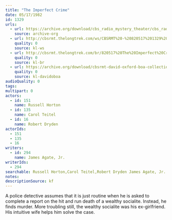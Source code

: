 ```yaml
---
title: "The Imperfect Crime"
date: 05/17/1982
id: 1329
urls: 
  - url: https://archive.org/download/cbs_radio_mystery_theater/cbs_radio_mystery_theater-1301-1350.zip/cbs_radio_mystery_theater-1301-1350%2Fcbsrmt_1329_the_imperfect_crime.mp3
    source: archive-org
  - url: http://cbsrmt.thelongtrek.com/ws/CBSRMT%20-%20820517%201329%20The%20Imperfect%20Crime_ws.mp3
    quality: 0
    source: kl-ws
  - url: http://cbsrmt.thelongtrek.com/br/820517%20The%20Imperfect%20Crime-WBBM.mp3
    quality: 0
    source: kl-br
  - url: https://archive.org/download/cbsrmt-david-oxford-boa-collection/CBSRMT-820517-1329-The-Imperfect-Crime-(128-48)_WBBM-JE-{BoA}.mp3
    quality: 0
    source: kl-davidoboa
audioQuality: 0
tags: 
multipart: 0
actors:  
  - id: 151
    name: Russell Horton  
  - id: 135
    name: Carol Teitel  
  - id: 16
    name: Robert Dryden
actorIds:  
  - 151  
  - 135  
  - 16
writers:  
  - id: 294
    name: James Agate, Jr.
writerIds:  
  - 294
searchable: Russell Horton,Carol Teitel,Robert Dryden James Agate, Jr.
notes: 
descriptionSource: kf
---
```

A police detective assumes that it is just routine when he is asked to complete a report on the hit and run death of a wealthy socialite. Instead, he finds murder. More troubling still, the wealthy socialite was his ex-girlfriend. His intuitive wife helps him solve the case.